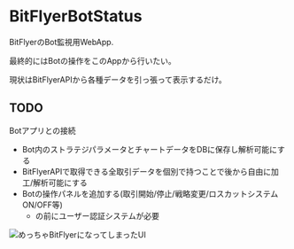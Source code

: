 # BitFlyerBotStatus

BitFlyerのBot監視用WebApp.

最終的にはBotの操作をこのAppから行いたい。

現状はBitFlyerAPIから各種データを引っ張って表示するだけ。

## TODO
Botアプリとの接続
  - Bot内のストラテジパラメータとチャートデータをDBに保存し解析可能にする
  - BitFlyerAPIで取得できる全取引データを個別で持つことで後から自由に加工/解析可能にする
  - Botの操作パネルを追加する(取引開始/停止/戦略変更/ロスカットシステムON/OFF等)
    - の前にユーザー認証システムが必要

![めっちゃBitFlyerになってしまったUI](https://i.gyazo.com/ac5dec585aef3fddb4a43e9a522eac67.png)
